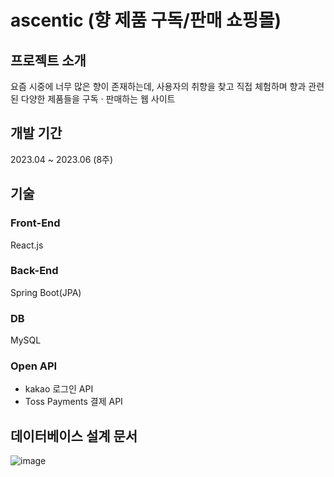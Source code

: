 # ascentic (향 제품 구독/판매 쇼핑몰)

## 프로젝트 소개
요즘 시중에 너무 많은 향이 존재하는데, 사용자의 취향을 찾고 직접 체험하며
향과 관련된 다양한 제품들을 구독 · 판매하는 웹 사이트

## 개발 기간
2023.04 ~ 2023.06 (8주)


## 기술
### Front-End
React.js

### Back-End
Spring Boot(JPA)

### DB
MySQL

### Open API
- kakao 로그인 API
- Toss Payments 결제 API

## 데이터베이스 설계 문서
![image](https://github.com/kmindev/ascentic/assets/97210232/f2b1adc9-fd95-4825-8958-765406725ae0)
